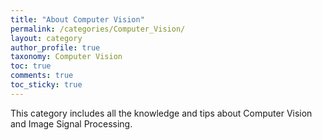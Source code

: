 ```yaml
---
title: "About Computer Vision"
permalink: /categories/Computer_Vision/
layout: category
author_profile: true
taxonomy: Computer Vision
toc: true
comments: true
toc_sticky: true
---
```


This category includes all the knowledge and tips about Computer Vision and Image Signal Processing.